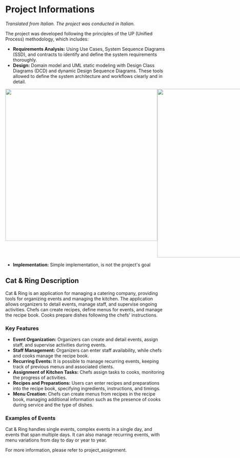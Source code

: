 # Project Informations
*Translated from Italian. The project was conducted in Italian.*

The project was developed following the principles of the UP (Unified Process) methodology, which includes:
- **Requirements Analysis:** Using Use Cases, System Sequence Diagrams (SSD), and contracts to identify and define the system requirements thoroughly.
- **Design:** Domain model and UML static modeling with Design Class Diagrams (DCD) and dynamic Design Sequence Diagrams. These tools allowed to define the system architecture and workflows clearly and in detail.
<div style="display: flex;">
    <img src="https://github.com/dadoluca/UnifiedProcess_CatRing/assets/115636267/118b3510-b9ee-4ec8-af8b-6fde8ad59bba" width="474">
    <img src="https://github.com/dadoluca/UnifiedProcess_CatRing/assets/115636267/6fcdeb21-e1da-4f6c-87ad-f85ce21264a8" width="526">
</div>

- **Implementation:** Simple implementation, is not the project's goal




## Cat & Ring Description 
Cat & Ring is an application for managing a catering company, providing tools for organizing events and managing the kitchen. The application allows organizers to detail events, manage staff, and supervise ongoing activities. Chefs can create recipes, define menus for events, and manage the recipe book. Cooks prepare dishes following the chefs' instructions.

### Key Features
- **Event Organization:** Organizers can create and detail events, assign staff, and supervise activities during events.
- **Staff Management:** Organizers can enter staff availability, while chefs and cooks manage the recipe book.
- **Recurring Events:** It is possible to manage recurring events, keeping track of previous menus and associated clients.
- **Assignment of Kitchen Tasks:** Chefs assign tasks to cooks, monitoring the progress of activities.
- **Recipes and Preparations:** Users can enter recipes and preparations into the recipe book, specifying ingredients, instructions, and timings.
- **Menu Creation:** Chefs can create menus from recipes in the recipe book, managing additional information such as the presence of cooks during service and the type of dishes.

### Examples of Events
Cat & Ring handles single events, complex events in a single day, and events that span multiple days. It can also manage recurring events, with menu variations from day to day or year to year.

For more information, please refer to project_assignment.


